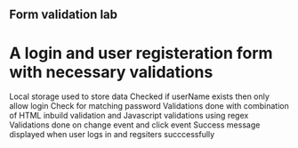 ## Form validation lab
# A login and user registeration form with necessary validations

Local storage used to store data
Checked if userName exists then only allow login
Check for matching password
Validations done with combination of HTML inbuild validation and Javascript validations using regex 
Validations done on change event and click event 
Success message displayed when user logs in and regsiters succcessfully